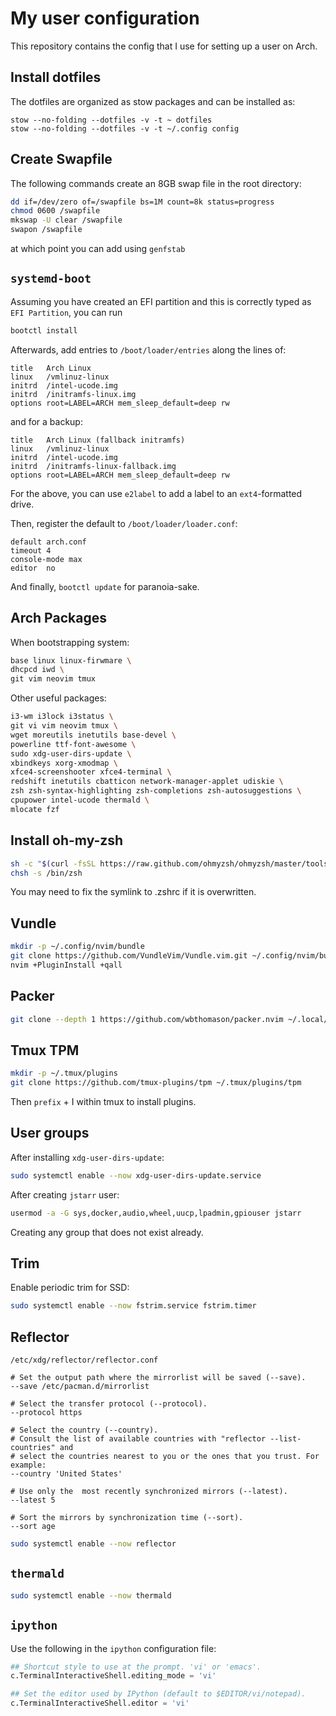 My user configuration
=====================
This repository contains the config that I use for setting up a user on Arch.

Install dotfiles
----------------
The dotfiles are organized as stow packages and can be installed as:
```
stow --no-folding --dotfiles -v -t ~ dotfiles
stow --no-folding --dotfiles -v -t ~/.config config
```


Create Swapfile
---------------
The following commands create an 8GB swap file in the root directory:
```bash
dd if=/dev/zero of=/swapfile bs=1M count=8k status=progress
chmod 0600 /swapfile
mkswap -U clear /swapfile
swapon /swapfile
```
at which point you can add using `genfstab`

`systemd-boot`
--------------
Assuming you have created an EFI partition and this is correctly typed as `EFI Partition`, you can run
```bash
bootctl install
```

Afterwards, add entries to `/boot/loader/entries` along the lines of:
```
title   Arch Linux
linux   /vmlinuz-linux
initrd  /intel-ucode.img
initrd  /initramfs-linux.img
options root=LABEL=ARCH mem_sleep_default=deep rw
```
and for a backup:
```
title   Arch Linux (fallback initramfs)
linux   /vmlinuz-linux
initrd  /intel-ucode.img
initrd  /initramfs-linux-fallback.img
options root=LABEL=ARCH mem_sleep_default=deep rw
```
For the above, you can use `e2label` to add a label to an `ext4`-formatted drive.

Then, register the default to `/boot/loader/loader.conf`:
```
default arch.conf
timeout 4
console-mode max
editor  no
```

And finally, `bootctl update` for paranoia-sake.

Arch Packages
-------------
When bootstrapping system:
```bash
base linux linux-firwmare \
dhcpcd iwd \
git vim neovim tmux
```

Other useful packages:
```bash
i3-wm i3lock i3status \
git vi vim neovim tmux \
wget moreutils inetutils base-devel \
powerline ttf-font-awesome \
sudo xdg-user-dirs-update \
xbindkeys xorg-xmodmap \
xfce4-screenshooter xfce4-terminal \
redshift inetutils cbatticon network-manager-applet udiskie \
zsh zsh-syntax-highlighting zsh-completions zsh-autosuggestions \
cpupower intel-ucode thermald \
mlocate fzf
```

Install oh-my-zsh
-----------------
```bash
sh -c "$(curl -fsSL https://raw.github.com/ohmyzsh/ohmyzsh/master/tools/install.sh)"
chsh -s /bin/zsh
```
You may need to fix the symlink to .zshrc if it is overwritten.

Vundle
------
```bash
mkdir -p ~/.config/nvim/bundle
git clone https://github.com/VundleVim/Vundle.vim.git ~/.config/nvim/bundle/Vundle.vim
nvim +PluginInstall +qall
```

Packer
------
```bash
git clone --depth 1 https://github.com/wbthomason/packer.nvim ~/.local/share/nvim/site/pack/packer/start/packer.nvim
```

Tmux TPM
--------
```bash
mkdir -p ~/.tmux/plugins
git clone https://github.com/tmux-plugins/tpm ~/.tmux/plugins/tpm
```

Then `prefix` + <kdb>I</kdb> within tmux to install plugins.

User groups
-----------
After installing `xdg-user-dirs-update`:

```bash
sudo systemctl enable --now xdg-user-dirs-update.service
```

After creating `jstarr` user:
```bash
usermod -a -G sys,docker,audio,wheel,uucp,lpadmin,gpiouser jstarr
```
Creating any group that does not exist already.

Trim
----
Enable periodic trim for SSD:
```bash
sudo systemctl enable --now fstrim.service fstrim.timer
```

Reflector
---------
```
/etc/xdg/reflector/reflector.conf
```
```
# Set the output path where the mirrorlist will be saved (--save).
--save /etc/pacman.d/mirrorlist

# Select the transfer protocol (--protocol).
--protocol https

# Select the country (--country).
# Consult the list of available countries with "reflector --list-countries" and
# select the countries nearest to you or the ones that you trust. For example:
--country 'United States'

# Use only the  most recently synchronized mirrors (--latest).
--latest 5

# Sort the mirrors by synchronization time (--sort).
--sort age
```
```bash
sudo systemctl enable --now reflector
```

`thermald`
----------
```bash
sudo systemctl enable --now thermald
```

`ipython`
---------
Use the following in the `ipython` configuration file:
```python
## Shortcut style to use at the prompt. 'vi' or 'emacs'.
c.TerminalInteractiveShell.editing_mode = 'vi'

## Set the editor used by IPython (default to $EDITOR/vi/notepad).
c.TerminalInteractiveShell.editor = 'vi'
```
